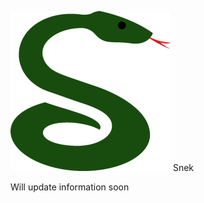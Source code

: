 ![Snek Logo](https://raw.githubusercontent.com/SnekCrypto/Snek/gh-pages/LOGO.png "SNEK")
Snek

Will update information soon

